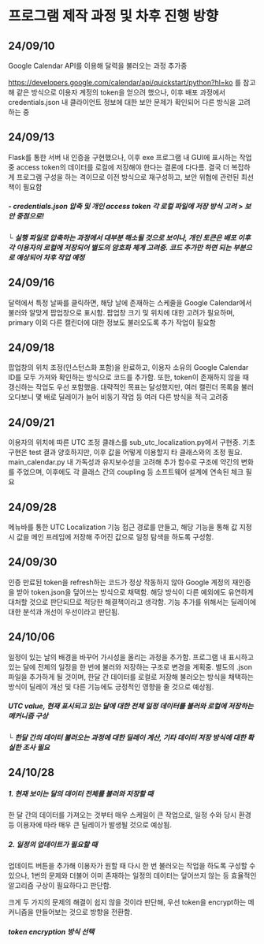 # 프로그램 제작 과정 및 차후 진행 방향

## 24/09/10

Google Calendar API를 이용해 달력을 불러오는 과정 추가중

https://developers.google.com/calendar/api/quickstart/python?hl=ko 를 참고해 같은 방식으로 이용자 계정의 token을 얻으려 했으나, 이후 배포 과정에서 credentials.json 내 클라이언트 정보에 대한 보안 문제가 확인되어 다른 방식을 고려하는 중

## 24/09/13

Flask를 통한 서버 내 인증을 구현했으나, 이후 exe 프로그램 내 GUI에 표시하는 작업 중 access token의 데이터를 로컬에 저장해야 한다는 결론에 다다름. 결국 더 복잡하게 프로그램 구성을 하는 격이므로 이전 방식으로 재구성하고, 보안 위협에 관련된 최선책이 필요함

##### - credentials.json 압축 및 개인 access token 각 로컬 파일에 저장 방식 고려 > 보안 중점으로!
#####  └ 실행 파일로 압축하는 과정에서 대부분 해소될 것으로 보이나, 개인 토큰은 배포 이후 각 이용자의 로컬에 저장되어 별도의 암호화 체계 고려중. 코드 추가만 하면 되는 부분으로 예상되어 차후 작업 예정

## 24/09/16

달력에서 특정 날짜를 클릭하면, 해당 날에 존재하는 스케줄을 Google Calendar에서 불러와 알맞게 팝업창으로 표시함. 팝업창 크기 및 위치에 대한 고려가 필요하며, primary 이외 다른 캘린더에 대한 정보도 불러오도록 추가 작업이 필요함

## 24/09/18

팝업창의 위치 조정(인스턴스화 포함)을 완료하고, 이용자 소유의 Google Calendar ID를 모두 가져와 확인하는 방식으로 코드를 추가함. 또한, token이 존재하지 않을 때 갱신하는 작업도 우선 포함했음. 대략적인 목표는 달성했지만, 여러 캘린더 목록을 불러오다보니 몇 배로 딜레이가 늘어 비동기 작업 등 여러 다른 방식을 적극 고려중

## 24/09/21

이용자의 위치에 따른 UTC 조정 클래스를 sub_utc_localization.py에서 구현중. 기초 구현은 test 결과 양호하지만, 이후 값을 어떻게 이용할지 타 클래스와의 조정 필요. main_calendar.py 내 가독성과 유지보수성을 고려해 추가 함수로 구조에 약간의 변화를 주었으며, 이후에도 각 클래스 간의 coupling 등 소프트웨어 설계에 연속된 체크 필요

## 24/09/28

메뉴바를 통한 UTC Localization 기능 접근 경로를 만들고, 해당 기능을 통해 값 지정 시 값을 메인 프레임에 저장해 주어진 값으로 일정 탐색을 하도록 구성함. 

## 24/09/30

인증 만료된 token을 refresh하는 코드가 정상 작동하지 않아 Google 계정의 재인증을 받아 token.json을 덮어쓰는 방식으로 채택함. 해당 방식이 다른 예외에도 유연하게 대처할 것으로 판단되므로 적당한 해결책이라고 생각함. 기능 추가를 위해서는 딜레이에 대한 분석과 개선이 우선이라고 판단됨.

## 24/10/06

일정이 있는 날의 배경을 바꾸어 가시성을 올리는 과정을 추가함. 프로그램 내 표시하고 있는 달에 전체의 일정을 한 번에 불러와 저장하는 구조로 변경을 계획중. 별도의 .json 파일을 추가하게 될 것이며, 한달 간 데이터를 로컬로 저장해 불러오는 방식을 채택하는 방식이 딜레이 개선 및 다른 기능에도 긍정적인 영향을 줄 것으로 예상됨.

##### UTC value, 현재 표시되고 있는 달에 대한 전체 일정 데이터를 불러와 로컬에 저장하는 메커니즘 구상
##### └ 한달 간의 데이터 불러오는 과정에 대한 딜레이 계산, 기타 데이터 저장 방식에 대한 확실한 조사 필요

## 24/10/28

##### 1. 현재 보이는 달의 데이터 전체를 불러와 저장할 때

한 달 간의 데이터를 가져오는 것부터 매우 스케일이 큰 작업으로, 일정 수와 당시 환경 등 이용자에 따라 매우 큰 딜레이가 발생될 것으로 예상됨.

##### 2. 일정의 업데이트가 필요할 때

업데이트 버튼을 추가해 이용자가 원할 때 다시 한 번 불러오는 작업을 하도록 구성할 수 있으나, 1번의 문제와 더불어 이미 존재하는 일정의 데이터는 덮어쓰지 않는 등 효율적인 알고리즘 구상이 필요하다고 판단함.


크게 두 가지의 문제의 해결이 쉽지 않을 것이라 판단해, 우선 token을 encrypt하는 메커니즘을 만들어보는 것으로 방향을 전환함.

##### token encryption 방식 선택
